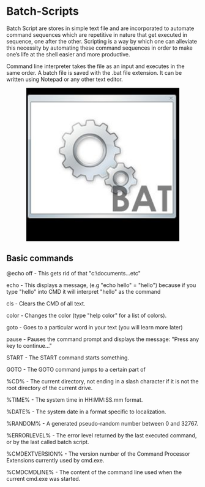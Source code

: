 
# Batch-Scripts

Batch Script are stores in simple text file and are incorporated to automate command sequences which are repetitive in nature that get executed in sequence, one after the other. Scripting is a way by which one can alleviate this necessity by automating these command sequences in order to make one’s life at the shell easier and more productive.

Command line interpreter takes the file as an input and executes in the same order. A batch file is saved with the .bat file extension. It can be written using Notepad or any other text editor.

 <p align="center">
    <img src="/Images/batch.jpg" alt="Image" width="400" height="400" />
</p>

 
## Basic commands 

@echo off - This gets rid of that "c:\documents...etc"

echo - This displays a message, (e.g "echo hello" = "hello") because if you type "hello" into CMD it will interpret "hello" as the command

cls - Clears the CMD of all text.

color - Changes the color (type "help color" for a list of colors).

goto - Goes to a particular word in your text (you will learn more later)

pause - Pauses the command prompt and displays the message: "Press any key to continue..."

START - The START command starts something.

GOTO - The GOTO command jumps to a certain part of

%CD%	- The current directory, not ending in a slash character if it is not the root directory of the current drive.

%TIME% - The system time in HH:MM:SS.mm format.

%DATE% - The system date in a format specific to localization.

%RANDOM% - A generated pseudo-random number between 0 and 32767.

%ERRORLEVEL% - The error level returned by the last executed command, or by the last called batch script.

%CMDEXTVERSION% - 	The version number of the Command Processor Extensions currently used by cmd.exe.

%CMDCMDLINE% - 	The content of the command line used when the current cmd.exe was started.
